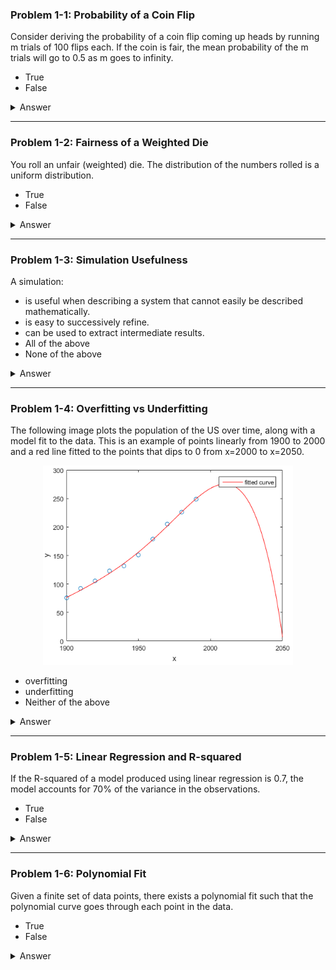 ### Problem 1-1: Probability of a Coin Flip

Consider deriving the probability of a coin flip coming up heads by running m trials of 100 flips each. If the coin is fair, the mean probability of the m trials will go to 0.5 as m goes to infinity.

- True
- False

<details>
  <summary>Answer</summary>
  
  **True:** 
  As the number of trials (`m`) increases, the mean probability of flipping heads will converge to 0.5 for a fair coin due to the **Law of Large Numbers**.
</details>

---

### Problem 1-2: Fairness of a Weighted Die

You roll an unfair (weighted) die. The distribution of the numbers rolled is a uniform distribution.

- True
- False

<details>
  <summary>Answer</summary>
  
  **False:** 
 An unfair die is not uniformly distributed. A uniform distribution means that every outcome has an equal probability, but a weighted die would have different probabilities for each outcome.
</details>

---

### Problem 1-3: Simulation Usefulness

A simulation:

- is useful when describing a system that cannot easily be described mathematically.
- is easy to successively refine.
- can be used to extract intermediate results.
- All of the above
- None of the above

<details>
  <summary>Answer</summary>
  
  **All of the above:** 
  Explanation: Simulations are versatile tools used for modeling complex systems, refining models iteratively, and extracting intermediate or real-time results when analytical solutions are not available.
</details>

---

### Problem 1-4: Overfitting vs Underfitting

The following image plots the population of the US over time, along with a model fit to the data. This is an example of points linearly from 1900 to 2000 and a red line fitted to the points that dips to 0 from x=2000 to x=2050.

<p align="center">
  <img src="Images/over.png" alt="Description" width="400"/>
</p>


- overfitting
- underfitting
- Neither of the above

<details>
  <summary>Answer</summary>
  
  **overfitting:** 
  Explanation: The model is overly complex and fits the noise in the data (bends to zero after 2000), which is characteristic of overfitting.
</details>

---

### Problem 1-5: Linear Regression and R-squared

If the R-squared of a model produced using linear regression is 0.7, the model accounts for 70% of the variance in the observations.

- True
- False

<details>
  <summary>Answer</summary>
    
  **True:** 
  R-squared represents the proportion of variance in the dependent variable that is explained by the independent variables in the model. A value 
  of 0.7 means 70% of the variance is explained.
</details>

---

### Problem 1-6: Polynomial Fit

Given a finite set of data points, there exists a polynomial fit such that the polynomial curve goes through each point in the data.

- True
- False

<details>
  <summary>Answer</summary>
  
  **False:** 
  While it is possible to fit a polynomial to pass through every data point, it is generally undesirable, especially with noisy data, as it leads to overfitting. A model that fits the data too closely may fail to generalize to new data.
</details>

